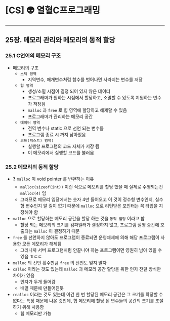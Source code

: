 # [CS] 👽 열혈C프로그래밍

---

## 25장. 메모리 관리와 메모리의 동적 할당

### 25.1 C언어의 메모리 구조

- 메모리의 구조
    - `스택 영역`
        - 지역변수, 매개변수처럼 함수를 벗어나면 사라지는 변수를 저장
    - `힙 영역`
        - 생성/소멸 시점이 결정 되어 있지 않은 데이터
        - 프로그래머가 원하는 시점에서 할당하고, 소멸할 수 있도록 지원하는 변수가 저장됨
        - `malloc` 과 `free` 로 힙 영역에 할당하고 해제할 수 있음
        - 프로그래머가 관리하는 메모리 공간
    - `데이터 영역`
        - 전역 변수나 static 으로 선언 되는 변수들
        - 프로그램 종료 시 까지 남아있음
    - `코드(텍스트) 영역)`
        - 실행할 프로그램의 코드 자체가 저장 됨
        - 이 메모리에서 실행할 코드를 불러옴

### 25.2 메모리의 동적 할당

- ❓ `malloc` 이 void pointer 를 반환하는 이유
    - `malloc(sizeof(int))` 이런 식으로 메모리를 할당 했을 때 실제로 수행되는건 `malloc(4)` 임
    - 그러므로 메모리 입장에서는 숫자 4만 들어오고 이 것이 정수형 변수인지, 실수형 변수인지 알 길이 없기 때문에 `malloc` 으로 리턴받은 포인터는 꼭 타입을 지정해야 함
- `malloc` 으로 할당하는 메모리 공간을 할당 하는 것을 `동적 할당` 이라고 함
    - 할당 되는 메모리의 크기를 컴파일러가 결정하지 않고, 프로그램 실행 중간에 호출되는 `malloc` 이 결정하기 때문
- `free` 를 선언하지 않아도 프로그램이 종료되면 운영체제에 의해 해당 프로그램이 사용한 모든 메모리가 해제됨
    - 그러니까 서버 프로그램처럼 안끝나야 하는 프로그램이면 영원히 남아 있을 수 있음 ㅎㄷㄷ
- `malloc` 의 선언 횟수만큼 `free` 의 선언도 잊지 말자
- `calloc` 이라는 것도 있는데 `malloc` 과 메모리 공간 할당을 위한 인자 전달 방식만 차이가 있음
    - 인자가 두개 들어감
    - 배열 때문에 만들어진듯
- `realloc` 이라는 것도 있는데 이건 한 번 할당된 메모리 공간은 그 크기를 확장할 수 없다는 특징 때문에 나온 것인데, 힙 메모리에 할당 된 변수들의 공간의 크기를 조절하기 위해 사용함
    - 힙 메모리만 가능